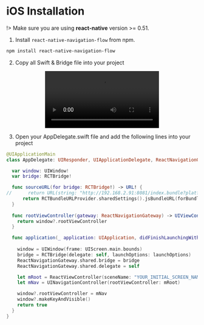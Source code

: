 # iOS Installation

!> Make sure you are using **react-native** version >= 0.51.

1. Install `react-native-navigation-flow` from npm.

```sh
npm install react-native-navigation-flow
```

2. Copy all Swift & Bridge file into your project

<div align="center">
	<video src="todo">
</div>

3. Open your AppDelegate.swift file and add the following lines into your project

```swift
@UIApplicationMain
class AppDelegate: UIResponder, UIApplicationDelegate, ReactNavigationGatewayDelegate, RCTBridgeDelegate {

  var window: UIWindow!
  var bridge: RCTBridge!

  func sourceURL(for bridge: RCTBridge!) -> URL! {
//      return URL(string: "http://192.168.2.91:8081/index.bundle?platform=ios&dev=true")
      return RCTBundleURLProvider.sharedSettings().jsBundleURL(forBundleRoot: "index", fallbackResource: nil)
  }
  
  func rootViewController(gateway: ReactNavigationGateway) -> UIViewController? {
    return window?.rootViewController
  }

  func application(_ application: UIApplication, didFinishLaunchingWithOptions launchOptions: [UIApplicationLaunchOptionsKey : Any]? = nil) -> Bool {
    
	window = UIWindow(frame: UIScreen.main.bounds)
    bridge = RCTBridge(delegate: self, launchOptions: launchOptions)
    ReactNavigationGateway.shared.bridge = bridge
    ReactNavigationGateway.shared.delegate = self

    let mRoot = ReactViewController(sceneName: "YOUR_INITIAL_SCREEN_NAME")
    let mNav = UINavigationController(rootViewController: mRoot)

    window?.rootViewController = mNav
    window?.makeKeyAndVisible()
    return true
  }
}

```